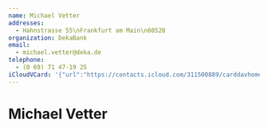 ```yaml
---
name: Michael Vetter
addresses:
  - Hahnstrasse 55\nFrankfurt am Main\n60528
organization: DekaBank
email:
  - michael.vetter@deka.de
telephone:
  - (0 69) 71 47-19 25
iCloudVCard: '{"url":"https://contacts.icloud.com/311500889/carddavhome/card/21557EE1-CF56-4A84-9511-D913321E30F4.vcf","etag":"\"kmfha1kx\"","data":"BEGIN:VCARD\r\nVERSION:3.0\r\nFN:\r\nN:Vetter;Michael;;;\r\nUID:90CC4DDC-F4F5-4874-A404-84E6321037AC\r\nADR:;;Hahnstrasse 55\\nFrankfurt am Main\\n60528;;;;;\r\nPRODID:-//Apple Inc.//iOS 13.1.3//EN\r\nREV:2025-04-03T22:17:10Z\r\nORG:DekaBank;\r\nEMAIL:michael.vetter@deka.de\r\nTEL:(0 69) 71 47-19 25\r\nEND:VCARD"}'
---
```

# Michael Vetter